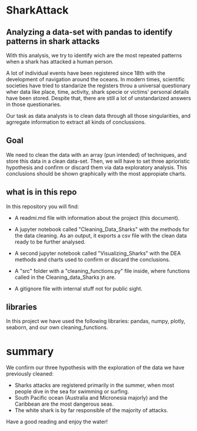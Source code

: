 
# SharkAttack

## Analyzing a data-set with pandas to identify patterns in shark attacks

With this analysis, we try to identify wich are the most repeated patterns when a shark has attacked a human person.

A lot of individual events have been registered since 18th with the development of navigation around the oceans. In modern times, scientific societies have tried to standarize the registers throu a universal questionary wher data like place, time, activity, shark specie or victims' personal details have been stored. Despite that, there are still a lot of unstandarized answers in those questionaries.

Our task as data analysts is to clean data through all those singularities, and agrregate information to extract all kinds of conclussions.

## Goal

We need to clean the data with an array (pun intended) of techniques, and store this data in a clean data-set. Then, we will have to set three aprioristic hypothesis and confirm or discard them via data exploratory analysis. This conclusions should be shown graphically with the most appropiate charts.

## what is in this repo

In this repository you will find:

 - A readmi.md file with information about the project (this document).
 
 - A jupyter notebook called "Cleaning_Data_Sharks" with the methods for the data cleaning. As an output, it exports a csv file with the clean data ready to be further analysed.
 
 - A second jupyter notebook called "Visualizing_Sharks" with the DEA methods and charts used to confirm or discard the conclusions.
 
 - A "src" folder with a "cleaning_functions.py" file inside, where functions called in the Cleaning_data_Sharks jn are.
 
 - A gitignore file with internal stuff not for public sight.
 
## libraries

In this project we have used the following libraries:
    pandas, numpy, plotly, seaborn, and our own cleaning_functions.
    
    
# summary

We confirm our three hypothesis with the exploration of the data we have previously cleaned:

   - Sharks attacks are registered primarily in the summer, when most people dive in the sea for swimming or surfing.
   - South Pacific ocean (Australia and Micronesia majorly) and the Caribbean are the most dangerous seas.
   - The white shark is by far responsible of the majority of attacks.

Have a good reading and enjoy the water!



